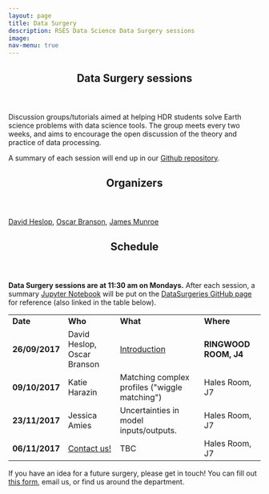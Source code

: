 ```yaml
---
layout: page
title: Data Surgery
description: RSES Data Science Data Surgery sessions
image: 
nav-menu: true
--- 
```


<section id="main" class="style2">
	<div class="inner">
		<header class="major">
			<h1>Data Surgery sessions</h1>
		</header>
		<p>Discussion groups/tutorials aimed at helping HDR students solve Earth science problems with data science tools. The group meets every two weeks, and aims to encourage the open discussion of the theory and practice of data processing.</p>
		<p>A summary of each session will end up in our <a href="https://github.com/rses-datascience/DataSurgeries" target="_blank">Github repository</a>.</p>
		<header class="minor">
			<h2>Organizers</h2>
		</header>
		<a href="http://rses.anu.edu.au/people/david-heslop">David Heslop</a>,
		<a href="http://rses.anu.edu.au/people/oscar-branson">Oscar Branson</a>,
		<a href="http://www.physics.mun.ca/~jmunroe/">James Munroe</a>
		<p></p>
		<header class="minor">
			<h2>Schedule</h2>
		</header>
		<p> <b>Data Surgery sessions are at 11:30 am on Mondays.</b> After each session, a summary <a href="http://jupyter.org/" target="_blank">Jupyter Notebook</a> will be put on the <a href="https://github.com/rses-datascience/DataSurgeries" target="_blank">DataSurgeries GitHub page</a> for reference (also linked in the table below).</p>
		<table>
			<tr>
				<td><b>Date</b></td>
				<td><b>Who</b></td>
				<td><b>What</b></td>
				<td><b>Where</b></td>
			</tr>
			<tr>
				<td><b>26/09/2017</b></td>
				<td>David Heslop, Oscar Branson</td>
				<td><a href="https://nbviewer.jupyter.org/github/rses-datascience/DataSurgeries/blob/master/01_Intro/Intro_to_Python_and_Jupyter.ipynb" target="_blank">Introduction</a></td>
				<td><b>RINGWOOD ROOM, J4</b></td>
			</tr>
			<tr>
				<td><b>09/10/2017</b></td>
				<td>Katie Harazin</td>
				<td>Matching complex profiles ("wiggle matching")</td>
				<td>Hales Room, J7</td>
			</tr>
			<tr>
				<td><b>23/11/2017</b></td>
				<td>Jessica Amies</td>
				<td>Uncertainties in model inputs/outputs.</td>
				<td>Hales Room, J7</td>
			</tr>
			<tr>
				<td><b>06/11/2017</b></td>
				<td><a href="https://goo.gl/forms/pq1FIkvxYlrQD8t62" target="_blank">Contact us!</a></td>
				<td>TBC</td>
				<td>Hales Room, J7</td>
			</tr>
			<!-- <tr>
				<td><b>20/11/2017</b></td>
				<td>TBC</td>
				<td>TBC</td>
				<td>Hales Room, J7</td>
			</tr> -->
			<!-- <tr>
				<td><b></b></td>
				<td></td>
				<td></td>
				<td>Hales Room, J7</td>
			</tr> -->
		</table>
		<p> If you have an idea for a future surgery, please get in touch! You can fill out <a href="https://goo.gl/forms/pq1FIkvxYlrQD8t62" target="_blank"> this form</a>, email us, or find us around the department.</p>
	</div>
</section>
